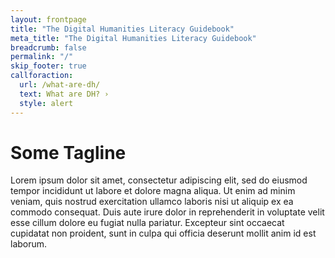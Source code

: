 ```yaml
---
layout: frontpage
title: "The Digital Humanities Literacy Guidebook"
meta_title: "The Digital Humanities Literacy Guidebook"
breadcrumb: false
permalink: "/"
skip_footer: true
callforaction:
  url: /what-are-dh/
  text: What are DH? ›
  style: alert
---
```

# Some Tagline
Lorem ipsum dolor sit amet, consectetur adipiscing elit, sed do eiusmod tempor incididunt ut labore et dolore magna aliqua. Ut enim ad minim veniam, quis nostrud exercitation ullamco laboris nisi ut aliquip ex ea commodo consequat. Duis aute irure dolor in reprehenderit in voluptate velit esse cillum dolore eu fugiat nulla pariatur. Excepteur sint occaecat cupidatat non proident, sunt in culpa qui officia deserunt mollit anim id est laborum.